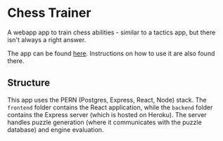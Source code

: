 # Chess Trainer
A webapp app to train chess abilities - similar to a tactics app, but there isn't always a right answer.

The app can be found [here](https://chess-trainer.netlify.app/). Instructions on how to use it are also found there.

## Structure
This app uses the PERN (Postgres, Express, React, Node) stack. The `frontend` folder contains the React application, while the `backend` folder contains the Express server (which is hosted on Heroku). The server handles puzzle generation (where it communicates with the puzzle database) and engine evaluation.

